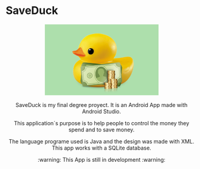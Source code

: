 # SaveDuck

<p align="center">
  <img src="https://github.com/Daebore/Images/blob/main/Fotos%20SaveDuck/logo.png?raw=true" alt="drawing" width="300"/>
</p>
<p align="center">
  SaveDuck is my final degree proyect. It is an Android App made with Android Studio. 
</p>
<p align="center">
  This application´s purpose is to help people to control the money they spend and to save money.
</p>
<p align="center">
  The language programe used is Java and the design was made with XML.
  This app works with a SQLite database.
</p>
<p align="center">
  :warning: This App is still in development :warning:
</p>
